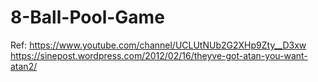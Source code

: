 # 8-Ball-Pool-Game
Ref:
https://www.youtube.com/channel/UCLUtNUb2G2XHp9Zty__D3xw
https://sinepost.wordpress.com/2012/02/16/theyve-got-atan-you-want-atan2/
